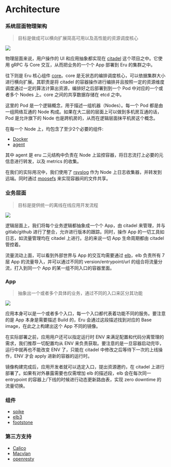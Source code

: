 # Architecture

### 系统层面物理架构

>目标是做成可以横向扩展简高可用以及高性能的资源调度核心

![](img/core.png)

物理层面来说，用户操作的 UI 和应用抽象都实现在 [citadel](https://github.com/projecteru2/citadel) 这个项目之中。它使用 gRPC 与 Core 交互，从而把业务的一个个 App 部署到 Eru 的集群之中。

往下则是 Eru 核心组件 [core](https://github.com/projecteru2/core)。core 是无状态的编排调度核心，可以依据集群大小进行横向扩展。其职责是将 citadel 的容器操作进行编排并且按照一定的资源维度调度通过一定的算法计算出资源，编排好之后部署到到一个 Pod 中对应的一个或者多个 Nodes 上。core 之间的共享数据存储在 etcd 之中。

这里的 Pod 是一个逻辑概念，用于描述一组机器（Nodes）。每一个 Pod 都是由一组网络互通的 Node 构成。如果在大二层的层面上可以做到多机房互通的话，Pod 是允许旗下的 Node 也是跨机房的，从而在逻辑层面抹平机房这个概念。

在每一个 Node 上，均包含了至少2个必要的组件:

- [Docker](https://www.docker.com/)
- [agent](https://github.com/projecteru2/agent)

其中 agent 是 eru 二元结构中负责在 Node 上监控容器，将日志流打上必要的元信息进行转发，以及 metrics 的收集。

在我们的实际用况中，我们使用了 [rsyslog](http://www.rsyslog.com/) 作为 Node 上日志收集器，并转发到远端。同时通过 [moosefs](https://moosefs.com/index.html) 来实现容器间的文件共享。

### 业务层面

>目标是提供统一的离线在线应用开发流程

![](img/logic.png)

逻辑层面上，我们将每个业务逻辑都抽象成一个个 App，由 citadel 来管理，并与 gitlab/github 进行了整合，允许进行版本的跟踪。同时，操作 App 的一切工具如日志，如流量管理均在 citadel 上进行。总的来说一切 App 生命周期都由 citadel 管控着。

流量流动上面，可以看到外部世界与 App 的交互均需要通过 [elb](https://github.com/projecteru2/elb3)，elb 负责所有 7 层 App 的流量导入，并可以通过不同的 version/entrypoint/url 的组合将流量分流，打入到同一个 App 的某一组不同入口的容器里面。

### App

>抽象出一个或者多个具体的业务，通过不同的入口来区分其功能

![](img/app.png)

应用本身可以是一个或者多个入口，每一个入口都代表着功能不同的服务。要注意的是 App 本身是需要描述 Build 的，Eru 会通过这段描述找到对应的 Base image，在此之上构建出这个 App 不同的镜像。

在实际部署之前，应用用户还可以指定运行时 ENV 来满足配置和代码分离管理的需求，我们推荐一切配置均从 ENV 来负责获取。要注意的是一旦容器启动完毕，运行中就再也不能改变 ENV 了，只能在 citadel 中修改之后等待下一次的上线操作，ENV 才会 apply 进新的容器的运行时。

镜像构建完成后，应用开发者就可以选定入口，提出资源邀约，在 citadel 上进行部署了。如果有对外暴露需要也仅需增加 elb 的描述段，elb 会在每次同一 entrypoint 的容器上/下线的时候进行动态更新路由表，实现 zero downtime 的流量切换。


### 组件

- [spike](https://github.com/projecteru2/spike)
- [elb3](https://github.com/projecteru2/elb3)
- [footstone](https://github.com/project2/footstone)

### 第三方支持

- [Calico](https://www.projectcalico.org/)
- [Macvlan](https://docs.oracle.com/cd/E37670_01/E37355/html/ol_mcvnbr_lxc.html)
- [openresty](https://openresty.org/en/)

